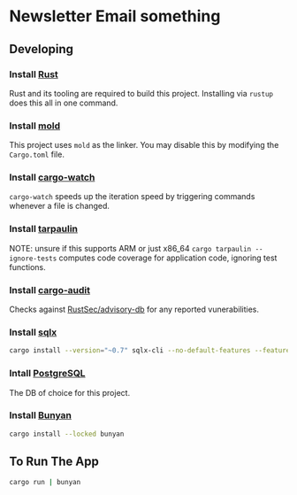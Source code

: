 # Newsletter Email something

## Developing

### Install [Rust](https://www.rust-lang.org/tools/install)

Rust and its tooling are required to build this project. Installing via `rustup` does this all in one command.

### Install [mold](https://github.com/rui314/mold)

This project uses `mold` as the linker. You may disable this by modifying the `Cargo.toml` file.

### Install [cargo-watch](https://crates.io/crates/cargo-watch)

`cargo-watch` speeds up the iteration speed by triggering commands whenever a file is changed.

### Install [tarpaulin](https://github.com/xd009642/tarpaulin)

NOTE: unsure if this supports ARM or just x86_64
`cargo tarpaulin --ignore-tests` computes code coverage for application code, ignoring test functions.

### Install [cargo-audit](https://crates.io/crates/cargo-audit)

Checks against [RustSec/advisory-db](https://github.com/RustSec/advisory-db) for any reported vunerabilities.

### Install [sqlx](https://crates.io/crates/sqlx-cli/)

```sh
cargo install --version="~0.7" sqlx-cli --no-default-features --features rustls,postgres
```

### Intall [PostgreSQL](https://www.postgresql.org/)

The DB of choice for this project.

### Install [Bunyan](https://crates.io/crates/bunyan)

```sh
cargo install --locked bunyan
```

## To Run The App

```sh
cargo run | bunyan
```
